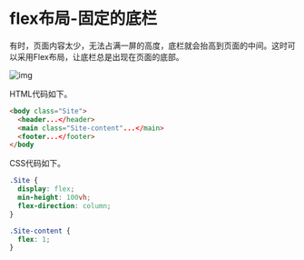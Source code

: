 # flex布局-固定的底栏

有时，页面内容太少，无法占满一屏的高度，底栏就会抬高到页面的中间。这时可以采用Flex布局，让底栏总是出现在页面的底部。

![img](https://gitee.com/zszdevelop/blogimage/raw/master/img/bg2015071326.png)

HTML代码如下。

 ```html
 <body class="Site">
   <header...</header>
   <main class="Site-content"...</main>
   <footer...</footer>
 </body
 ```

CSS代码如下。

 ```css
 .Site {
   display: flex;
   min-height: 100vh;
   flex-direction: column;
 }
 
 .Site-content {
   flex: 1;
 }
 ```